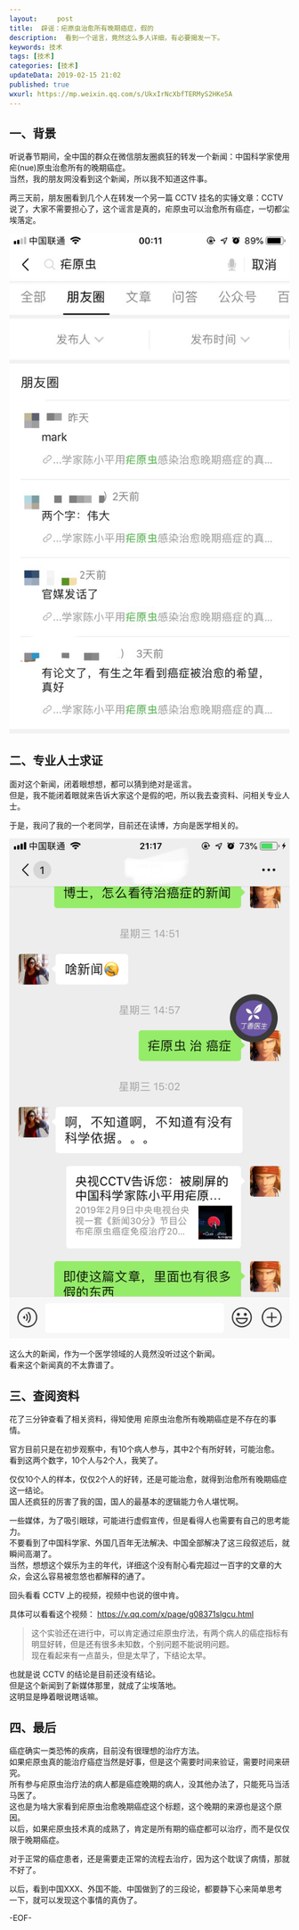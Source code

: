 ```yaml
---   
layout:     post  
title:  辟谣：疟原虫治愈所有晚期癌症，假的
description:  看到一个谣言，竟然这么多人详细，有必要揭发一下。  
keywords: 技术  
tags: [技术]    
categories: [技术]  
updateData: 2019-02-15 21:02 
published: true 
wxurl: https://mp.weixin.qq.com/s/UkxIrNcXbfTERMyS2HKe5A  
---  
```



## 一、背景  


听说春节期间，全中国的群众在微信朋友圈疯狂的转发一个新闻：中国科学家使用疟(nue)原虫治愈所有的晚期癌症。  
当然，我的朋友网没看到这个新闻，所以我不知道这件事。  


两三天前，朋友圈看到几个人在转发一个另一篇 CCTV 挂名的实锤文章：CCTV 说了，大家不需要担心了，这个谣言是真的，疟原虫可以治愈所有癌症，一切都尘埃落定。  


![](/images/2019/02/20190215211401.jpg)  


## 二、专业人士求证  


面对这个新闻，闭着眼想想，都可以猜到绝对是谣言。  
但是，我不能闭着眼就来告诉大家这个是假的吧，所以我去查资料、问相关专业人士。  


于是，我问了我的一个老同学，目前还在读博，方向是医学相关的。    


![](/images/2019/02/20190215211825.jpg)  


这么大的新闻，作为一个医学领域的人竟然没听过这个新闻。  
看来这个新闻真的不太靠谱了。  


## 三、查阅资料  


花了三分钟查看了相关资料，得知使用 疟原虫治愈所有晚期癌症是不存在的事情。  


官方目前只是在初步观察中，有10个病人参与，其中2个有所好转，可能治愈。  
看到这两个数字，10个人与2个人，我笑了。  


仅仅10个人的样本，仅仅2个人的好转，还是可能治愈，就得到治愈所有晚期癌症这一结论。  
国人还疯狂的厉害了我的国，国人的最基本的逻辑能力令人堪忧啊。  


一些媒体，为了吸引眼球，可能进行虚假宣传，但是看得人也需要有自己的思考能力。  
不要看到了中国科学家、外国几百年无法解决、中国全部解决了这三段叙述后，就瞬间高潮了。  
当然，想想这个娱乐为主的年代，详细这个没有耐心看完超过一百字的文章的大众，会这么容易被忽悠也都解释的通了。  


回头看看 CCTV 上的视频，视频中也说的很中肯。  

具体可以看看这个视频：  https://v.qq.com/x/page/g08371slgcu.html  


> 这个实验还在进行中，可以肯定通过疟原虫疗法，有两个病人的癌症指标有明显好转，但是还有很多未知数，个别问题不能说明问题。  
> 现在看起来有一点苗头，但是太早了，下结论太早。  


也就是说 CCTV 的结论是目前还没有结论。  
但是这个新闻到了新媒体那里，就成了尘埃落地。  
这明显是睁着眼说瞎话嘛。  


## 四、最后  


癌症确实一类恐怖的疾病，目前没有很理想的治疗方法。  
如果疟原虫真的能治疗癌症当然是好事，但是这个需要时间来验证，需要时间来研究。  
所有参与疟原虫治疗法的病人都是癌症晚期的病人，没其他办法了，只能死马当活马医了。  
这也是为啥大家看到疟原虫治愈晚期癌症这个标题，这个晚期的来源也是这个原因。  
以后，如果疟原虫技术真的成熟了，肯定是所有期的癌症都可以治疗，而不是仅仅限于晚期癌症。  


对于正常的癌症患者，还是需要走正常的流程去治疗，因为这个耽误了病情，那就不好了。  


以后，看到中国XXX、外国不能、中国做到了的三段论，都要静下心来简单思考一下，就可以发现这个事情的真伪了。  


-EOF-  


  
